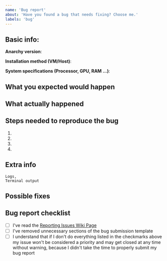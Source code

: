 ```yaml
---
name: 'Bug report'
about: 'Have you found a bug that needs fixing? Choose me.'
labels: 'bug'
---
```


<!--
This is a comment, which will not show up in your bug report, so you don't need to remove it.
Write all your text below the comments or delete them if you want.
-->

## Basic info:

**Anarchy version**:

**Installation method (VM/Host)**:

**System specifications (Processor, GPU, RAM ...)**:

## What you expected would happen

<!-- Describe what you wanted to do in as much detail as possible below. -->

## What actually happened

<!-- Describe what happened instead (what was the bug) below. -->

## Steps needed to reproduce the bug

1.
2.
3.
4.

## Extra info

<!-- Include any logs, terminal outputs, screenshots or links to websites you've checked regarding this issue.
Add the logs as code blocks like so: -->

```
Logs,
Terminal output
```

## Possible fixes

<!-- If you maybe know how to solve this issue, you can describe the fixes below -->

## Bug report checklist

<!-- Please check off as many of these as possible prior to submitting a bug report (if you actually did them).
Put an 'x' between the square brackets to tick the field. -->

* [ ] I've read the [Reporting Issues Wiki Page](https://github.com/AnarchyLinux/installer/wiki/Reporting-issues)
* [ ] I've removed unnecessary sections of the bug submission template
* [ ] I understand that if I don't do everything listed in the checkmarks above my issue won't be considered
a priority and may get closed at any time without warning, because I didn't take the time to properly submit my bug report
